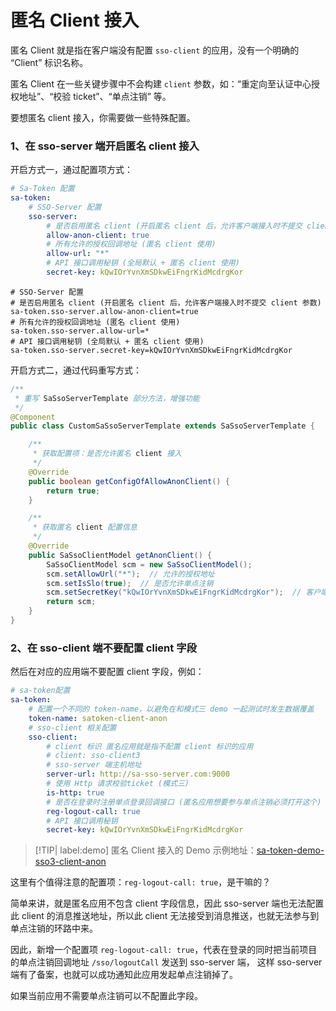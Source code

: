 # 匿名 Client 接入

匿名 Client 就是指在客户端没有配置 `sso-client` 的应用，没有一个明确的 “Client” 标识名称。

匿名 Client 在一些关键步骤中不会构建 `client` 参数，如：“重定向至认证中心授权地址”、“校验 ticket”、“单点注销” 等。

要想匿名 client 接入，你需要做一些特殊配置。


### 1、在 sso-server 端开启匿名 client 接入

开启方式一，通过配置项方式：

<!---------------------------- tabs:start ---------------------------->
<!------------- tab:yaml 风格  ------------->
``` yaml
# Sa-Token 配置
sa-token:
    # SSO-Server 配置
    sso-server:
        # 是否启用匿名 client (开启匿名 client 后，允许客户端接入时不提交 client 参数)
        allow-anon-client: true
        # 所有允许的授权回调地址 (匿名 client 使用)
        allow-url: "*"
        # API 接口调用秘钥 (全局默认 + 匿名 client 使用)
        secret-key: kQwIOrYvnXmSDkwEiFngrKidMcdrgKor
```
<!------------- tab:properties 风格  ------------->
``` properties
# SSO-Server 配置
# 是否启用匿名 client (开启匿名 client 后，允许客户端接入时不提交 client 参数)
sa-token.sso-server.allow-anon-client=true
# 所有允许的授权回调地址 (匿名 client 使用)
sa-token.sso-server.allow-url=*
# API 接口调用秘钥 (全局默认 + 匿名 client 使用)
sa-token.sso-server.secret-key=kQwIOrYvnXmSDkwEiFngrKidMcdrgKor
```
<!---------------------------- tabs:end ---------------------------->


开启方式二，通过代码重写方式：

``` java
/**
 * 重写 SaSsoServerTemplate 部分方法，增强功能
 */
@Component
public class CustomSaSsoServerTemplate extends SaSsoServerTemplate {

    /**
     * 获取配置项：是否允许匿名 client 接入
     */
    @Override
    public boolean getConfigOfAllowAnonClient() {
        return true;
    }

    /**
     * 获取匿名 client 配置信息
     */
    @Override
    public SaSsoClientModel getAnonClient() {
        SaSsoClientModel scm = new SaSsoClientModel();
        scm.setAllowUrl("*");  // 允许的授权地址
        scm.setIsSlo(true);  // 是否允许单点注销
        scm.setSecretKey("kQwIOrYvnXmSDkwEiFngrKidMcdrgKor");  // 客户端密钥
        return scm;
    }
}
```


### 2、在 sso-client 端不要配置 client 字段

然后在对应的应用端不要配置 client 字段，例如：

``` yml
# sa-token配置 
sa-token:
    # 配置一个不同的 token-name，以避免在和模式三 demo 一起测试时发生数据覆盖
    token-name: satoken-client-anon
    # sso-client 相关配置
    sso-client:
        # client 标识 匿名应用就是指不配置 client 标识的应用
        # client: sso-client3
        # sso-server 端主机地址
        server-url: http://sa-sso-server.com:9000
        # 使用 Http 请求校验ticket (模式三)
        is-http: true
        # 是否在登录时注册单点登录回调接口 (匿名应用想要参与单点注销必须打开这个)
        reg-logout-call: true
        # API 接口调用秘钥
        secret-key: kQwIOrYvnXmSDkwEiFngrKidMcdrgKor
```


> [!TIP| label:demo] 
> 匿名 Client 接入的 Demo 示例地址：[sa-token-demo-sso3-client-anon](https://gitee.com/dromara/sa-token/tree/master/sa-token-demo/sa-token-demo-sso/sa-token-demo-sso3-client-anon)

这里有个值得注意的配置项：`reg-logout-call: true`，是干嘛的？

简单来讲，就是匿名应用不包含 client 字段信息，因此 sso-server 端也无法配置此 client 的消息推送地址，所以此 client 无法接受到消息推送，也就无法参与到单点注销的环路中来。

因此，新增一个配置项 `reg-logout-call: true`，代表在登录的同时把当前项目的单点注销回调地址 `/sso/logoutCall` 发送到 sso-server 端，
这样 sso-server 端有了备案，也就可以成功通知此应用发起单点注销掉了。

如果当前应用不需要单点注销可以不配置此字段。

